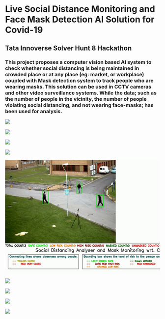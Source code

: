 # Live Social Distance Monitoring and Face Mask Detection AI Solution for Covid-19

## Tata Innoverse Solver Hunt 8 Hackathon

### This project proposes a computer vision based AI system to check whether social distancing is being maintained in crowded place or at any place (eg: market, or workplace) coupled with Mask detection system to track people who are wearing masks. This solution can be used in CCTV cameras and other video surveillance systems. While the data; such as the number of people in the vicinity, the number of people violating social distancing, and not wearing face-masks; has been used for analysis.




 ![](Result.gif)
 
 ![](Result1.gif)

  ![](Result2.gif)
  
  ![](Result4.gif)

  ![](Result3.gif)

  ![](Result5.gif)

  ![](Result6.gif)
  
  ![](Result7.gif)
  
  ![](Result8.gif)
